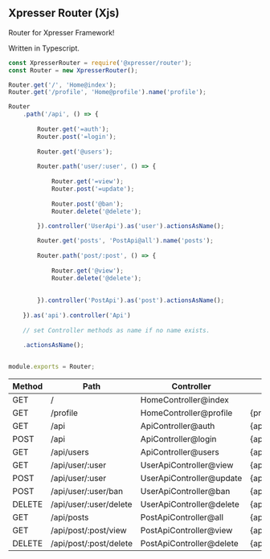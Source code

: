 ## Xpresser Router (Xjs)

Router for Xpresser Framework!

Written in Typescript.

```javascript
const XpresserRouter = require('@xpresser/router');
const Router = new XpresserRouter();

Router.get('/', 'Home@index');
Router.get('/profile', 'Home@profile').name('profile');

Router
    .path('/api', () => {
    
        Router.get('=auth');
        Router.post('=login');
        
        Router.get('@users');
        
        Router.path('user/:user', () => {
            
            Router.get('=view');
            Router.post('=update');
            
            Router.post('@ban');
            Router.delete('@delete');
            
        }).controller('UserApi').as('user').actionsAsName();

        Router.get('posts', 'PostApi@all').name('posts');
        
        Router.path('post/:post', () => {
            
            Router.get('@view');
            Router.delete('@delete');
            
            
        }).controller('PostApi').as('post').actionsAsName();
        
    }).as('api').controller('Api')
    
    // set Controller methods as name if no name exists.
    
    .actionsAsName();


module.exports = Router;
```


| Method | Path | Controller | Name |
| ------ | ---- | ---------- | ---- |
| GET   | /     | HomeController@index |  |
| GET   | /profile  |  HomeController@profile | {profile} |
| GET   | /api  |  ApiController@auth | {api.auth}    |
| POST  | /api  |  ApiController@login | {api.login}   |
| GET   | /api/users    |  ApiController@users | {api.users}   |
| GET   | /api/user/:user   |  UserApiController@view | {api.user}    |
| POST  | /api/user/:user   |  UserApiController@update | {api.user}    |
| POST  | /api/user/:user/ban   |  UserApiController@ban |{api.user.ban}    |
| DELETE    | /api/user/:user/delete    | UserApiController@delete | {api.user.delete} |
| GET    | /api/posts    | PostApiController@all | {api.posts} |
| GET    | /api/post/:post/view    | PostApiController@view | {api.post.view} |
| DELETE    | /api/post/:post/delete    | PostApiController@delete | {api.post.delete} |
